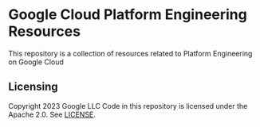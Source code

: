 # Google Cloud Platform Engineering Resources
This repository is a collection of resources related to Platform Engineering on Google Cloud


## Licensing
Copyright 2023 Google LLC
Code in this repository is licensed under the Apache 2.0. See [LICENSE](LICENSE).
